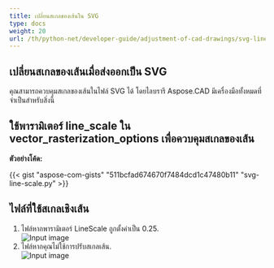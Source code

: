 ```yaml
---
title: เปลี่ยนสเกลของเส้นใน SVG
type: docs
weight: 20
url: /th/python-net/developer-guide/adjustment-of-cad-drawings/svg-line-scale/
---
```



## **เปลี่ยนสเกลของเส้นเมื่อส่งออกเป็น SVG**

คุณสามารถควบคุมสเกลของเส้นในไฟล์ SVG ได้ โดยไลบรารี Aspose.CAD มีเครื่องมือทั้งหมดที่จำเป็นสำหรับสิ่งนี้

## **ใช้พารามิเตอร์ line_scale ใน vector_rasterization_options เพื่อควบคุมสเกลของเส้น**

**ตัวอย่างโค้ด:**

{{< gist "aspose-com-gists" "511bcfad674670f7484dcd1c47480b11" "svg-line-scale.py" >}}


## ไฟล์ที่ใช้สเกลเชิงเส้น
1. ไฟล์หากพารามิเตอร์ LineScale ถูกตั้งค่าเป็น 0.25.<br>
![Input image](/cad/_assets/guide/svg/line_scale_0.25.png)<br>
1. ไฟล์หากคุณไม่ใช้การปรับสเกลเส้น.<br>
![Input image](/cad/_assets/guide/svg/basic_options.png)<br>
